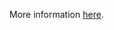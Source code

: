 More information [here](https://docs.bridgecrew.io/docs/ensure-that-load-balancer-has-deletion-protection-enabled).
